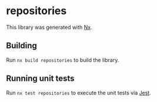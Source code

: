 # repositories

This library was generated with [Nx](https://nx.dev).



## Building

Run `nx build repositories` to build the library.





## Running unit tests

Run `nx test repositories` to execute the unit tests via [Jest](https://jestjs.io).


